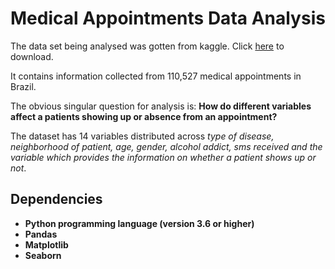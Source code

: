 # Medical Appointments Data Analysis

The data set being analysed was gotten
from kaggle. Click [here](https://d17h27t6h515a5.cloudfront.net/topher/2017/October/59dd2e9a_noshowappointments-kagglev2-may-2016/noshowappointments-kagglev2-may-2016.csv)
to download.

It contains information collected from
110,527 medical appointments in
 Brazil.

The obvious singular question for analysis is: 
**How do different variables affect
a patients showing up or absence from an
appointment?** 

The dataset has 14 variables
distributed across *type of disease, 
neighborhood of patient, age, gender, 
alcohol addict, sms received and the 
variable which provides the information 
on whether a patient shows up or not*.

## Dependencies
* **Python programming language (version 3.6 or higher)**
* **Pandas**
* **Matplotlib**
* **Seaborn**
